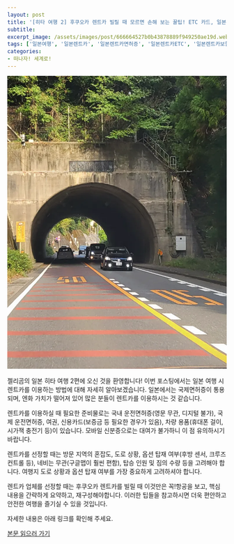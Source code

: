 ```yaml
---
layout: post
title: '[히타 여행 2] 후쿠오카 렌트카 빌릴 때 모르면 손해 보는 꿀팁! ETC 카드, 일본 운전 주의사항'
subtitle: 
excerpt_image: /assets/images/post/666664527b0b43878889f949250ae19d.webp
tags: ['일본여행', '일본렌트카', '일본렌트카면허증', '일본렌트카ETC', '일본렌트카보험', '후쿠오카렌트카']
categories: 
- 떠나자! 세계로!
---
```


![메인 이미지](/assets/images/post/666664527b0b43878889f949250ae19d.webp)

젤리곰의 일본 히타 여행 2편에 오신 것을 환영합니다! 이번 포스팅에서는 일본 여행 시 렌트카를 이용하는 방법에 대해 자세히 알아보겠습니다. 일본에서는 국제면허증이 통용되며, 엔화 가치가 떨어져 있어 많은 분들이 렌트카를 이용하시는 것 같습니다.

렌트카를 이용하실 때 필요한 준비물로는 국내 운전면허증(영문 무관, 디지털 불가), 국제 운전면허증, 여권, 신용카드(보증금 등 필요한 경우가 있음), 차량 용품(휴대폰 걸이, 시가잭 충전기 등)이 있습니다. 모바일 신분증으로는 대여가 불가하니 이 점 유의하시기 바랍니다.

렌트카를 선정할 때는 방문 지역의 혼잡도, 도로 상황, 옵션 탑재 여부(후방 센서, 크루즈 컨트롤 등), 네비는 무관(구글맵이 훨씬 편함), 탑승 인원 및 짐의 수량 등을 고려해야 합니다. 여행지 도로 상황과 옵션 탑재 여부를 가장 중요하게 고려하셔야 합니다.

렌트카 업체를 선정할 때는 후쿠오카 렌트카를 빌릴 때 이것만은 꼭!항공을 보고, 핵심 내용을 간략하게 요약하고, 재구성해야합니다. 이러한 팁들을 참고하시면 더욱 편안하고 안전한 여행을 즐기실 수 있을 것입니다.

자세한 내용은 아래 링크를 확인해 주세요.

[본문 읽으러 가기](https://m.blog.naver.com/ham_eaten_jellybear/223229337554)
